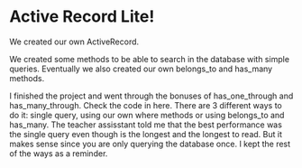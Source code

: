 # Active Record Lite!

We created our own ActiveRecord.

We created some methods to be able to search in the database with simple queries.
Eventually we also created our own belongs_to and has_many methods.

I finished the project and went through the bonuses of has_one_through and has_many_through. Check the code in 
here. There are 3 different ways to do it: single query, using our own where methods or using belongs_to and has_many. The teacher assisstant told me that the best performance was the single query even though is the longest and the longest to read. But it makes sense since you are only querying the database once. I kept the rest of the ways as a reminder.
